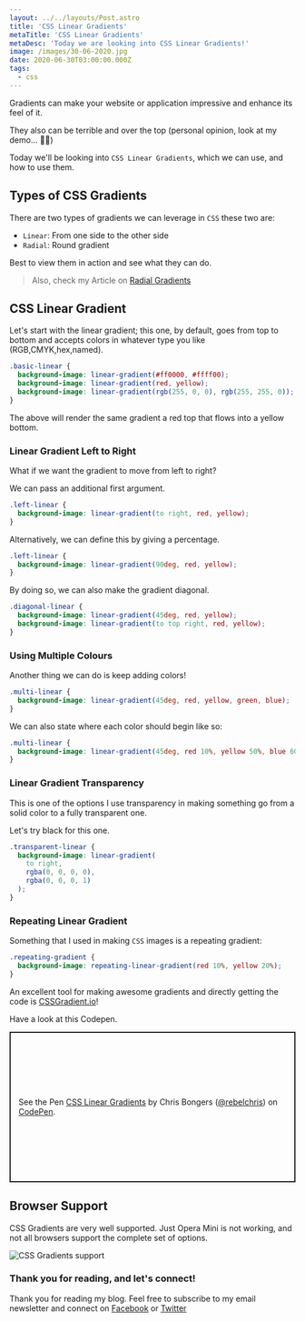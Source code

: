 ```yaml
---
layout: ../../layouts/Post.astro
title: 'CSS Linear Gradients'
metaTitle: 'CSS Linear Gradients'
metaDesc: 'Today we are looking into CSS Linear Gradients!'
image: /images/30-06-2020.jpg
date: 2020-06-30T03:00:00.000Z
tags:
  - css
---
```


Gradients can make your website or application impressive and enhance its feel of it.

They also can be terrible and over the top (personal opinion, look at my demo... 🤷‍♂️)

Today we'll be looking into `CSS Linear Gradients`, which we can use, and how to use them.

## Types of CSS Gradients

There are two types of gradients we can leverage in `CSS` these two are:

- `Linear`: From one side to the other side
- `Radial`: Round gradient

Best to view them in action and see what they can do.

> Also, check my Article on [Radial Gradients](https://daily-dev-tips.com/posts/css-radial-gradients/)

## CSS Linear Gradient

Let's start with the linear gradient; this one, by default, goes from top to bottom and accepts colors in whatever type you like (RGB,CMYK,hex,named).

```css
.basic-linear {
  background-image: linear-gradient(#ff0000, #ffff00);
  background-image: linear-gradient(red, yellow);
  background-image: linear-gradient(rgb(255, 0, 0), rgb(255, 255, 0));
}
```

The above will render the same gradient a red top that flows into a yellow bottom.

### Linear Gradient Left to Right

What if we want the gradient to move from left to right?

We can pass an additional first argument.

```css
.left-linear {
  background-image: linear-gradient(to right, red, yellow);
}
```

Alternatively, we can define this by giving a percentage.

```css
.left-linear {
  background-image: linear-gradient(90deg, red, yellow);
}
```

By doing so, we can also make the gradient diagonal.

```css
.diagonal-linear {
  background-image: linear-gradient(45deg, red, yellow);
  background-image: linear-gradient(to top right, red, yellow);
}
```

### Using Multiple Colours

Another thing we can do is keep adding colors!

```css
.multi-linear {
  background-image: linear-gradient(45deg, red, yellow, green, blue);
}
```

We can also state where each color should begin like so:

```css
.multi-linear {
  background-image: linear-gradient(45deg, red 10%, yellow 50%, blue 60%);
}
```

### Linear Gradient Transparency

This is one of the options I use transparency in making something go from a solid color to a fully transparent one.

Let's try black for this one.

```css
.transparent-linear {
  background-image: linear-gradient(
    to right,
    rgba(0, 0, 0, 0),
    rgba(0, 0, 0, 1)
  );
}
```

### Repeating Linear Gradient

Something that I used in making `CSS` images is a repeating gradient:

```css
.repeating-gradient {
  background-image: repeating-linear-gradient(red 10%, yellow 20%);
}
```

An excellent tool for making awesome gradients and directly getting the code is [CSSGradient.io](https://cssgradient.io/)!

Have a look at this Codepen.

<p class="codepen" data-height="265" data-theme-id="dark" data-default-tab="css,result" data-user="rebelchris" data-slug-hash="zYrERyM" style="height: 265px; box-sizing: border-box; display: flex; align-items: center; justify-content: center; border: 2px solid; margin: 1em 0; padding: 1em;" data-pen-title="CSS Linear Gradients">
  <span>See the Pen <a href="https://codepen.io/rebelchris/pen/zYrERyM">
  CSS Linear Gradients</a> by Chris Bongers (<a href="https://codepen.io/rebelchris">@rebelchris</a>)
  on <a href="https://codepen.io">CodePen</a>.</span>
</p>
<script async src="https://static.codepen.io/assets/embed/ei.js"></script>

## Browser Support

CSS Gradients are very well supported. Just Opera Mini is not working, and not all browsers support the complete set of options.

![CSS Gradients support](https://caniuse.bitsofco.de/static/v1/css-gradients-1593449325882.png)

### Thank you for reading, and let's connect!

Thank you for reading my blog. Feel free to subscribe to my email newsletter and connect on [Facebook](https://www.facebook.com/DailyDevTipsBlog) or [Twitter](https://twitter.com/DailyDevTips1)
